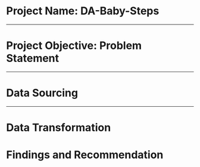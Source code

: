 # Project Name: DA-Baby-Steps

----
# Project Objective: Problem Statement





----
# Data Sourcing



----
# Data Transformation



# Findings and Recommendation
